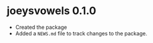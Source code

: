 # joeysvowels 0.1.0

* Created the package
* Added a `NEWS.md` file to track changes to the package.
